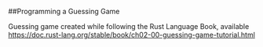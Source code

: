 ##Programming a Guessing Game

Guessing game created while following the Rust Language Book, available https://doc.rust-lang.org/stable/book/ch02-00-guessing-game-tutorial.html
